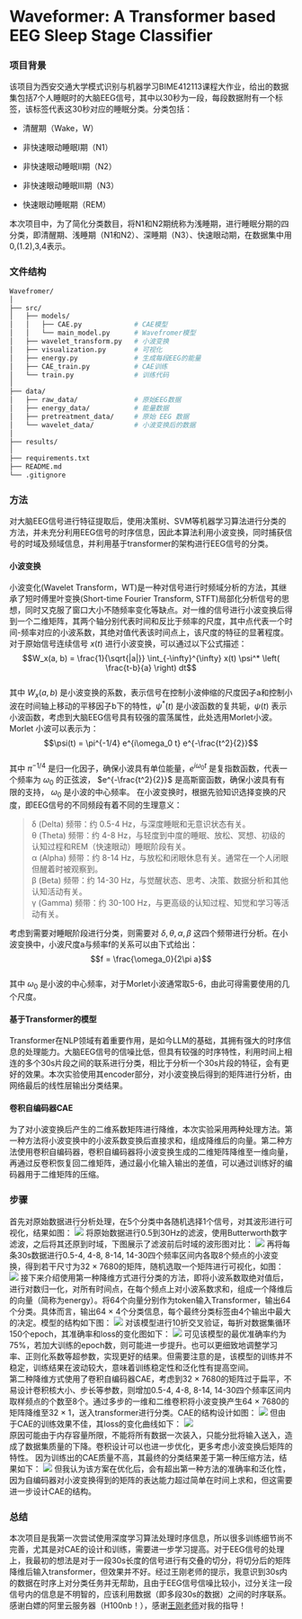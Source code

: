 # Waveformer: A Transformer based EEG Sleep Stage Classifier
### 项目背景
该项目为西安交通大学模式识别与机器学习BIME412113课程大作业，给出的数据集包括7个人睡眠时的大脑EEG信号，其中以30秒为一段，每段数据附有一个标签，该标签代表这30秒对应的睡眠分类。分类包括：
- 清醒期（Wake，W）

- 非快速眼动睡眠I期（N1）

- 非快速眼动睡眠II期（N2）

- 非快速眼动睡眠III期（N3）

- 快速眼动睡眠期（REM）

本次项目中，为了简化分类数目，将N1和N2期统称为浅睡期，进行睡眠分期的四分类，即清醒期、浅睡期（N1和N2）、深睡期（N3）、快速眼动期，在数据集中用0,(1.2),3,4表示。
### 文件结构
```bash
Wavefromer/
│
├── src/                        
│   ├── models/                 
│   │   ├── CAE.py             # CAE模型
│   │   └── main_model.py      # Wavefromer模型
│   ├── wavelet_transform.py   # 小波变换
│   ├── visualization.py       # 可视化
│   ├── energy.py              # 生成每段EEG的能量
│   ├── CAE_train.py           # CAE训练
│   └── train.py               # 训练代码
│
├── data/                       
│   ├── raw_data/              # 原始EEG数据
│   ├── energy_data/           # 能量数据
│   ├── pretreatment_data/     # 原始 EEG 数据
│   └── wavelet_data/          # 小波变换后的数据
│
├── results/                    
│
├── requirements.txt
├── README.md
└── .gitignore 

```
### 方法
对大脑EEG信号进行特征提取后，使用决策树、SVM等机器学习算法进行分类的方法，并未充分利用EEG信号的时序信息，因此本算法利用小波变换，同时捕获信号的时域及频域信息，并利用基于transformer的架构进行EEG信号的分类。
#### 小波变换
小波变化(Wavelet Transform，WT)是一种对信号进行时频域分析的方法，其继承了短时傅里叶变换(Short-time Fourier Transform, STFT)局部化分析信号的思想，同时又克服了窗口大小不随频率变化等缺点。对一维的信号进行小波变换后得到一个二维矩阵，其两个轴分别代表时间和反比于频率的尺度，其中点代表一个时间-频率对应的小波系数，其绝对值代表该时间点上，该尺度的特征的显著程度。\
对于原始信号连续信号 $x(t)$ 进行小波变换，可以通过以下公式描述：
$$W_x(a, b) = \frac{1}{\sqrt{|a|}} \int_{-\infty}^{\infty} x(t) \psi^* \left( \frac{t-b}{a} \right) dt$$\
其中 $W_x(a, b)$ 是小波变换的系数，表示信号在控制小波伸缩的尺度因子a和控制小波在时间轴上移动的平移因子b下的特性，$\psi^*(t)$ 是小波函数的复共轭，$\psi(t)$ 表示小波函数，考虑到大脑EEG信号具有较强的震荡属性，此处选用Morlet小波。\
Morlet 小波可以表示为：
$$\psi(t) = \pi^{-1/4} e^{i\omega_0 t} e^{-\frac{t^2}{2}}$$\
其中 $\pi^{-1/4}$ 是归一化因子，确保小波具有单位能量，$e^{i\omega_0t}$ 是复指数函数，代表一个频率为 $\omega_0$ 的正弦波， $e^{-\frac{t^2}{2}}$ 是高斯窗函数，确保小波具有有限的支持， $\omega_0$ 是小波的中心频率。
在小波变换时，根据先验知识选择变换的尺度，即EEG信号的不同频段有着不同的生理意义：

>δ (Delta) 频带：约 0.5-4 Hz，与深度睡眠和无意识状态有关。\
>θ (Theta) 频带：约 4-8 Hz，与轻度到中度的睡眠、放松、冥想、初级的认知过程和REM（快速眼动）睡眠阶段有关。\
>α (Alpha) 频带：约 8-14 Hz，与放松和闭眼休息有关。通常在一个人闭眼但醒着时被观察到。\
>β (Beta) 频带：约 14-30 Hz，与觉醒状态、思考、决策、数据分析和其他认知活动有关。\
>γ (Gamma) 频带：约 30-100 Hz，与更高级的认知过程、知觉和学习等活动有关。

考虑到需要对睡眠阶段进行分类，则需要对 $\delta,\theta,\alpha,\beta$ 这四个频带进行分析。在小波变换中，小波尺度a与频率f的关系可以由下式给出：
$$f = \frac{\omega_0}{2\pi a}$$\
其中 $\omega_0$ 是小波的中心频率，对于Morlet小波通常取5-6，由此可得需要使用的几个尺度。
#### 基于Transformer的模型
Transformer在NLP领域有着重要作用，是如今LLM的基础，其拥有强大的时序信息的处理能力。大脑EEG信号的信噪比低，但具有较强的时序特性，利用时间上相连的多个30s片段之间的联系进行分类，相比于分析一个30s片段的特征，会有更好的效果。本次实验使用其encoder部分，对小波变换后得到的矩阵进行分析，由网络最后的线性层输出分类结果。
#### 卷积自编码器CAE
为了对小波变换后产生的二维系数矩阵进行降维，本次实验采用两种处理方法。第一种方法将小波变换中的小波系数变换后直接求和，组成降维后的向量。第二种方法使用卷积自编码器，卷积自编码器将小波变换生成的二维矩阵降维至一维向量，再通过反卷积恢复回二维矩阵，通过最小化输入输出的差值，可以通过训练好的编码器用于二维矩阵的压缩。
### 步骤
首先对原始数据进行分析处理，在5个分类中各随机选择1个信号，对其波形进行可视化，结果如图：
![](https://github.com/CLIVERCHEN/Waveformer_EEG_Sleep_Stage_Classifier/blob/main/result/raw_data_visualization.png)
将原始数据进行0.5到30Hz的滤波，使用Butterworth数字滤波，之后将其还原到时域，下图展示了滤波前后时域的波形图对比：
![](https://github.com/CLIVERCHEN/Waveformer_EEG_Sleep_Stage_Classifier/blob/main/result/filter.png)
再将每条30s数据进行0.5-4, 4-8, 8-14, 14-30四个频率区间内各取8个频点的小波变换，得到若干尺寸为32 $\times$ 7680的矩阵，随机选取一个矩阵进行可视化，如图：
![](https://github.com/CLIVERCHEN/Waveformer_EEG_Sleep_Stage_Classifier/blob/main/result/wavelet_visualization.png)
接下来介绍使用第一种降维方式进行分类的方法，即将小波系数取绝对值后，进行对数归一化，对所有时间点，在每个频点上对小波系数求和，组成一个降维后的向量（简称为energy）。将64个向量分别作为token输入Transformer，输出64个分类。具体而言，输出64 $\times$ 4个分类信息，每个最终分类标签由4个输出中最大的决定。模型的结构如下图：
![](https://github.com/CLIVERCHEN/Waveformer_EEG_Sleep_Stage_Classifier/blob/main/result/Waveformer.png)
对该模型进行10折交叉验证，每折对数据集循环150个epoch，其准确率和loss的变化图如下：
![](https://github.com/CLIVERCHEN/Waveformer_EEG_Sleep_Stage_Classifier/blob/main/result/train_with_energy.png)
可见该模型的最优准确率约为75%，若加大训练的epoch数，则可能进一步提升。也可以更细致地调整学习率、正则化系数等超参数，实现更好的结果。但需要注意的是，该模型的训练并不稳定，训练结果在波动较大，意味着训练稳定性和泛化性有提高空间。\
第二种降维方式使用了卷积自编码器CAE，考虑到32 $\times$ 7680的矩阵过于扁平，不易设计卷积核大小、步长等参数，则增加0.5-4, 4-8, 8-14, 14-30四个频率区间内取样频点的个数至8个。通过多步的一维和二维卷积将小波变换产生64 $\times$ 7680的矩阵降维至32 $\times$ 1，送入transformer进行分类。CAE的结构设计如图：
![](https://github.com/CLIVERCHEN/Waveformer_EEG_Sleep_Stage_Classifier/blob/main/result/CAE.png)
但由于CAE的训练效果不佳，其loss的变化曲线如下：
![](https://github.com/CLIVERCHEN/Waveformer_EEG_Sleep_Stage_Classifier/blob/main/result/CAE_train_loss.png)\
原因可能由于内存容量所限，不能将所有数据一次装入，只能分批将输入送入，造成了数据集质量的下降。卷积设计可以也进一步优化，更多考虑小波变换后矩阵的特性。
因为训练出的CAE质量不高，其最终的分类结果差于第一种压缩方法，结果如下：
![](https://github.com/CLIVERCHEN/Waveformer_EEG_Sleep_Stage_Classifier/blob/main/result/train_with_CAEencoder.png)
但我认为该方案在优化后，会有超出第一种方法的准确率和泛化性，因为自编码器对小波变换得到的矩阵的表达能力超过简单在时间上求和，但这需要进一步设计CAE的结构。
### 总结
本次项目是我第一次尝试使用深度学习算法处理时序信息，所以很多训练细节尚不完善，尤其是对CAE的设计和训练，需要进一步学习提高。对于EEG信号的处理上，我最初的想法是对于一段30s长度的信号进行有交叠的切分，将切分后的矩阵降维后输入transformer，但效果并不好。经过王刚老师的提示，我意识到30s内的数据在时序上对分类任务并无帮助，且由于EEG信号信噪比较小，过分关注一段信号内的信息是不明智的，应该利用数据（即多段30s的数据）之间的时序联系。\
感谢白嫖的阿里云服务器（H100nb！），感谢[王刚老师](https://gr.xjtu.edu.cn/web/ggwang/home)对我的指导！

